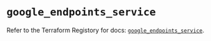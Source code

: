 # `google_endpoints_service`

Refer to the Terraform Registory for docs: [`google_endpoints_service`](https://registry.terraform.io/providers/hashicorp/google-beta/4.72.1/docs/resources/google_endpoints_service).
